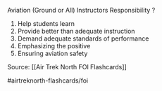 Aviation (Ground or All) Instructors Responsibility
?
1. Help students learn
2. Provide better than adequate instruction
3. Demand adequate standards of performance
4. Emphasizing the positive
5. Ensuring aviation safety
<!--SR:!2022-09-30,1,230-->

Source: [[Air Trek North FOI Flashcards]]

#airtreknorth-flashcards/foi